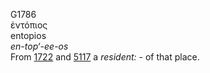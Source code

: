 <body>
  <p>G1786<br>  ἐντόπιος  <br> entopios  <br><i>en-top‘-ee-os </i><br>From <a href="g1722.htm">1722</a> and <a href="g5117.htm">5117</a>  a <i>resident:</i> - of that place.<br></p>
 </body>